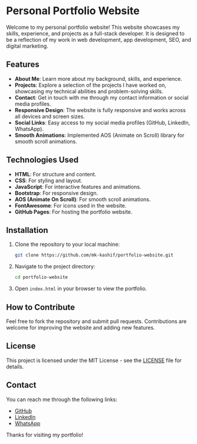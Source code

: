 # Personal Portfolio Website

Welcome to my personal portfolio website! This website showcases my skills, experience, and projects as a full-stack developer. It is designed to be a reflection of my work in web development, app development, SEO, and digital marketing.

## Features

- **About Me**: Learn more about my background, skills, and experience.
- **Projects**: Explore a selection of the projects I have worked on, showcasing my technical abilities and problem-solving skills.
- **Contact**: Get in touch with me through my contact information or social media profiles.
- **Responsive Design**: The website is fully responsive and works across all devices and screen sizes.
- **Social Links**: Easy access to my social media profiles (GitHub, LinkedIn, WhatsApp).
- **Smooth Animations**: Implemented AOS (Animate on Scroll) library for smooth scroll animations.

## Technologies Used

- **HTML**: For structure and content.
- **CSS**: For styling and layout.
- **JavaScript**: For interactive features and animations.
- **Bootstrap**: For responsive design.
- **AOS (Animate On Scroll)**: For smooth scroll animations.
- **FontAwesome**: For icons used in the website.
- **GitHub Pages**: For hosting the portfolio website.

## Installation

1. Clone the repository to your local machine:
    ```bash
    git clone https://github.com/mk-kashif/portfolio-website.git
    ```

2. Navigate to the project directory:
    ```bash
    cd portfolio-website
    ```

3. Open `index.html` in your browser to view the portfolio.

## How to Contribute

Feel free to fork the repository and submit pull requests. Contributions are welcome for improving the website and adding new features.

## License

This project is licensed under the MIT License - see the [LICENSE](LICENSE) file for details.

## Contact

You can reach me through the following links:
- [GitHub](https://github.com/mk-kashif)
- [LinkedIn](https://www.linkedin.com/in/mk-kashif)
- [WhatsApp](https://wa.me/qr/ZUAJJ4PW6TDRE1)

Thanks for visiting my portfolio!
